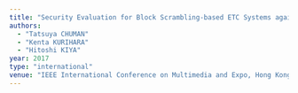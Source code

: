 ```yaml
---
title: "Security Evaluation for Block Scrambling-based ETC Systems against Extended Jigsaw Puzzle Solver Attacks"
authors:
  - "Tatsuya CHUMAN"
  - "Kenta KURIHARA"
  - "Hitoshi KIYA"
year: 2017
type: "international"
venue: "IEEE International Conference on Multimedia and Expo, Hong Kong, China, 2017-07-11."
---
```

